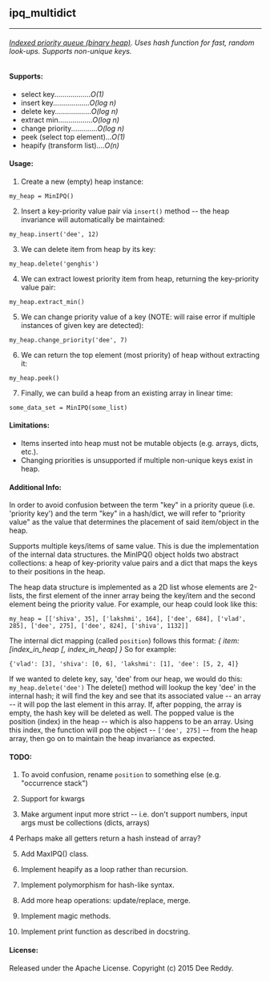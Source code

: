 ## ipq_multidict
----------------------------

###### [Indexed priority queue (binary heap)](http://algs4.cs.princeton.edu/24pq/). Uses hash function for fast, random look-ups. Supports non-unique keys.

#### Supports:
- select key.................._O(1)_
- insert key.................._O(log n)_
- delete key.................._O(log n)_
- extract min................._O(log n)_
- change priority............._O(log n)_
- peek (select top element)..._O(1)_
- heapify (transform list)...._O(n)_

#### Usage:
1) Create a new (empty) heap instance:
```
my_heap = MinIPQ()
```
2) Insert a key-priority value pair via `insert()` method -- the heap
invariance will automatically be maintained:
```
my_heap.insert('dee', 12)
```
3) We can delete item from heap by its key:
```
my_heap.delete('genghis')
```
4) We can extract lowest priority item from heap, returning the key-priority
value pair:
```
my_heap.extract_min()
```
5) We can change priority value of a key (NOTE: will raise error if multiple
instances of given key are detected):
```
my_heap.change_priority('dee', 7)
```
6) We can return the top element (most priority) of heap without extracting it:
```
my_heap.peek()
```
7) Finally, we can build a heap from an existing array in linear time:
```
some_data_set = MinIPQ(some_list)
```

#### Limitations:
- Items inserted into heap must not be mutable objects (e.g. arrays,
dicts, etc.).
- Changing priorities is unsupported if multiple non-unique keys exist in heap.

#### Additional Info:
In order to avoid confusion between the term "key" in a priority queue (i.e.
'priority key') and the term "key" in a hash/dict, we will refer to "priority
value" as the value that determines the placement of said item/object in the
heap.

Supports multiple keys/items of same value. This is due the implementation of
the internal data structures. the MinIPQ() object holds two abstract
collections: a heap of key-priority value pairs and a dict that maps the keys
to their positions in the heap.

The heap data structure is implemented as a 2D list whose elements are 2-lists,
the first element of the inner array being the key/item and the second element
being the priority value. For example, our heap could look like this:
```
my_heap = [['shiva', 35], ['lakshmi', 164], ['dee', 684], ['vlad', 285], ['dee', 275], ['dee', 824], ['shiva', 1132]]
```

The internal dict mapping (called `position`) follows this format:
_{ item: [index_in_heap [, index_in_heap] }_
So for example:
```
{'vlad': [3], 'shiva': [0, 6], 'lakshmi': [1], 'dee': [5, 2, 4]}
```

If we wanted to delete key, say, 'dee' from our heap, we would do this:
`my_heap.delete('dee')`
The delete() method will lookup the key 'dee' in the internal hash; it will
find the key and see that its associated value -- an array -- it will pop the
last element in this array. If, after popping, the array is empty, the hash key
will be deleted as well. The popped value is the position (index) in the heap
-- which is also happens to be an array. Using this index, the function will
pop the object -- `['dee', 275]` -- from the heap array, then go on to maintain
the heap invariance as expected.

#### TODO:
1)  To avoid confusion, rename `position` to something else (e.g.
    "occurrence stack")

2)  Support for kwargs

3)  Make argument input more strict -- i.e. don't support numbers, input args
    must be collections (dicts, arrays)
    
4   Perhaps make all getters return a hash instead of array?

5)  Add MaxIPQ() class.

6)  Implement heapify as a loop rather than recursion.

7)  Implement polymorphism for hash-like syntax.

8)  Add more heap operations: update/replace, merge.

9)  Implement magic methods.

10) Implement print function as described in docstring.

#### License:
Released under the Apache License. Copyright (c) 2015 Dee Reddy.